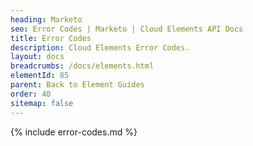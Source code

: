 ```yaml
---
heading: Marketo
seo: Error Codes | Marketo | Cloud Elements API Docs
title: Error Codes
description: Cloud Elements Error Codes.
layout: docs
breadcrumbs: /docs/elements.html
elementId: 85
parent: Back to Element Guides
order: 40
sitemap: false
---
```


{% include error-codes.md %}
